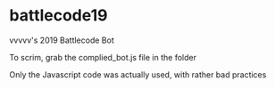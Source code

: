 # battlecode19

vvvvv's 2019 Battlecode Bot

To scrim, grab the complied_bot.js file in the folder

Only the Javascript code was actually used, with rather bad practices
